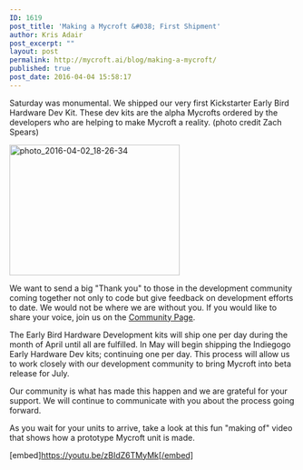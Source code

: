 ```yaml
---
ID: 1619
post_title: 'Making a Mycroft &#038; First Shipment'
author: Kris Adair
post_excerpt: ""
layout: post
permalink: http://mycroft.ai/blog/making-a-mycroft/
published: true
post_date: 2016-04-04 15:58:17
---
```

Saturday was monumental. We shipped our very first Kickstarter Early Bird Hardware Dev Kit. These dev kits are the alpha Mycrofts ordered by the developers who are helping to make Mycroft a reality. (photo credit Zach Spears)

<a href="https://mycroft.ai/wp-content/uploads/2016/04/photo_2016-04-02_18-26-34.jpg" rel="attachment wp-att-1623"><img class="alignnone size-medium wp-image-1623" src="https://mycroft.ai/wp-content/uploads/2016/04/photo_2016-04-02_18-26-34-300x230.jpg" alt="photo_2016-04-02_18-26-34" width="300" height="230" /></a>

We want to send a big "Thank you" to those in the development community coming together not only to code but give feedback on development efforts to date. We would not be where we are without you. If you would like to share your voice, join us on the <a href="https://community.mycroft.ai/" target="_blank" rel="noopener">Community Page</a>.

The Early Bird Hardware Development kits will ship one per day during the month of April until all are fulfilled. In May will begin shipping the Indiegogo Early Hardware Dev kits; continuing one per day. This process will allow us to work closely with our development community to bring Mycroft into beta release for July.

Our community is what has made this happen and we are grateful for your support. We will continue to communicate with you about the process going forward.

As you wait for your units to arrive, take a look at this fun "making of" video that shows how a prototype Mycroft unit is made.

[embed]https://youtu.be/zBIdZ6TMyMk[/embed]
